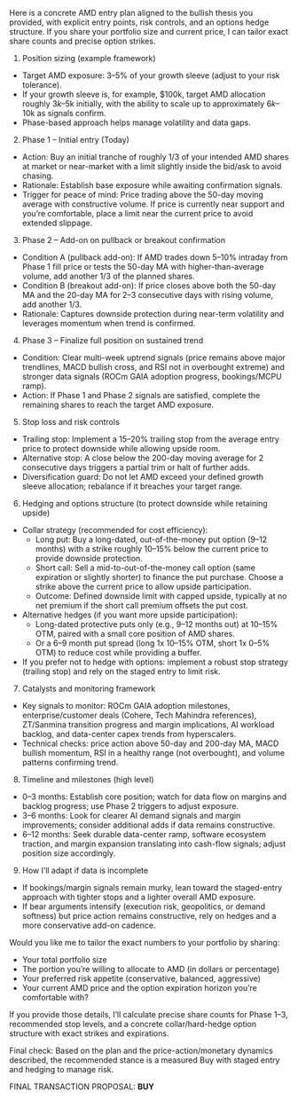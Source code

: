 Here is a concrete AMD entry plan aligned to the bullish thesis you provided, with explicit entry points, risk controls, and an options hedge structure. If you share your portfolio size and current price, I can tailor exact share counts and precise option strikes.

1) Position sizing (example framework)
- Target AMD exposure: 3–5% of your growth sleeve (adjust to your risk tolerance).
- If your growth sleeve is, for example, $100k, target AMD allocation roughly $3k–$5k initially, with the ability to scale up to approximately $6k–$10k as signals confirm.
- Phase-based approach helps manage volatility and data gaps.

2) Phase 1 – Initial entry (Today)
- Action: Buy an initial tranche of roughly 1/3 of your intended AMD shares at market or near-market with a limit slightly inside the bid/ask to avoid chasing.
- Rationale: Establish base exposure while awaiting confirmation signals.
- Trigger for peace of mind: Price trading above the 50-day moving average with constructive volume. If price is currently near support and you’re comfortable, place a limit near the current price to avoid extended slippage.

3) Phase 2 – Add-on on pullback or breakout confirmation
- Condition A (pullback add-on): If AMD trades down 5–10% intraday from Phase 1 fill price or tests the 50-day MA with higher-than-average volume, add another 1/3 of the planned shares.
- Condition B (breakout add-on): If price closes above both the 50-day MA and the 20-day MA for 2–3 consecutive days with rising volume, add another 1/3.
- Rationale: Captures downside protection during near-term volatility and leverages momentum when trend is confirmed.

4) Phase 3 – Finalize full position on sustained trend
- Condition: Clear multi-week uptrend signals (price remains above major trendlines, MACD bullish cross, and RSI not in overbought extreme) and stronger data signals (ROCm GAIA adoption progress, bookings/MCPU ramp).
- Action: If Phase 1 and Phase 2 signals are satisfied, complete the remaining shares to reach the target AMD exposure.

5) Stop loss and risk controls
- Trailing stop: Implement a 15–20% trailing stop from the average entry price to protect downside while allowing upside room.
- Alternative stop: A close below the 200-day moving average for 2 consecutive days triggers a partial trim or halt of further adds.
- Diversification guard: Do not let AMD exceed your defined growth sleeve allocation; rebalance if it breaches your target range.

6) Hedging and options structure (to protect downside while retaining upside)
- Collar strategy (recommended for cost efficiency):
  - Long put: Buy a long-dated, out-of-the-money put option (9–12 months) with a strike roughly 10–15% below the current price to provide downside protection.
  - Short call: Sell a mid-to-out-of-the-money call option (same expiration or slightly shorter) to finance the put purchase. Choose a strike above the current price to allow upside participation.
  - Outcome: Defined downside limit with capped upside, typically at no net premium if the short call premium offsets the put cost.
- Alternative hedges (if you want more upside participation):
  - Long-dated protective puts only (e.g., 9–12 months out) at 10–15% OTM, paired with a small core position of AMD shares.
  - Or a 6–9 month put spread (long 1x 10–15% OTM, short 1x 0–5% OTM) to reduce cost while providing a buffer.
- If you prefer not to hedge with options: implement a robust stop strategy (trailing stop) and rely on the staged entry to limit risk.

7) Catalysts and monitoring framework
- Key signals to monitor: ROCm GAIA adoption milestones, enterprise/customer deals (Cohere, Tech Mahindra references), ZT/Sanmina transition progress and margin implications, AI workload backlog, and data-center capex trends from hyperscalers.
- Technical checks: price action above 50-day and 200-day MA, MACD bullish momentum, RSI in a healthy range (not overbought), and volume patterns confirming trend.

8) Timeline and milestones (high level)
- 0–3 months: Establish core position; watch for data flow on margins and backlog progress; use Phase 2 triggers to adjust exposure.
- 3–6 months: Look for clearer AI demand signals and margin improvements; consider additional adds if data remains constructive.
- 6–12 months: Seek durable data-center ramp, software ecosystem traction, and margin expansion translating into cash-flow signals; adjust position size accordingly.

9) How I’ll adapt if data is incomplete
- If bookings/margin signals remain murky, lean toward the staged-entry approach with tighter stops and a lighter overall AMD exposure.
- If bear arguments intensify (execution risk, geopolitics, or demand softness) but price action remains constructive, rely on hedges and a more conservative add-on cadence.

Would you like me to tailor the exact numbers to your portfolio by sharing:
- Your total portfolio size
- The portion you’re willing to allocate to AMD (in dollars or percentage)
- Your preferred risk appetite (conservative, balanced, aggressive)
- Your current AMD price and the option expiration horizon you’re comfortable with?

If you provide those details, I’ll calculate precise share counts for Phase 1–3, recommended stop levels, and a concrete collar/hard-hedge option structure with exact strikes and expirations.

Final check: Based on the plan and the price-action/monetary dynamics described, the recommended stance is a measured Buy with staged entry and hedging to manage risk.

FINAL TRANSACTION PROPOSAL: **BUY**